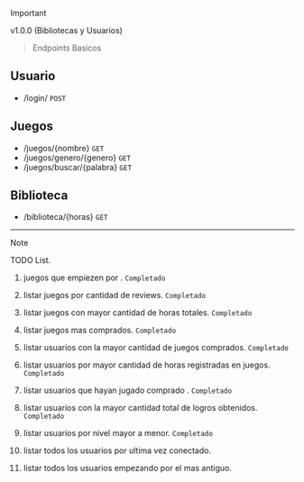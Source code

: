 > [!IMPORTANT]  
> v1.0.0 (Bibliotecas y Usuarios)

> Endpoints Basicos

Usuario
-------
- /login/ `POST`

Juegos
------
- /juegos/{nombre} `GET`
- /juegos/genero/{genero} `GET`
- /juegos/buscar/{palabra} `GET`

Biblioteca
----------
- /biblioteca/{horas} `GET`

----------

> [!NOTE]  
> TODO List.

1. juegos que empiezen por <PALABRA>. `Completado`

2. listar juegos por cantidad de reviews. `Completado`

3. listar juegos con mayor cantidad de horas totales. `Completado`

4. listar juegos mas comprados. `Completado`

5. listar usuarios con la mayor cantidad de juegos comprados. `Completado`

6. listar usuarios por mayor cantidad de horas registradas en juegos. `Completado`

7. listar usuarios que hayan jugado comprado <NOMBRE DEL JUEGO>. `Completado`

8. listar usuarios con la mayor cantidad total de logros obtenidos. `Completado`

9. listar usuarios por nivel mayor a menor. `Completado`

10. listar todos los usuarios por ultima vez conectado.

11. listar todos los usuarios empezando por el mas antiguo.
